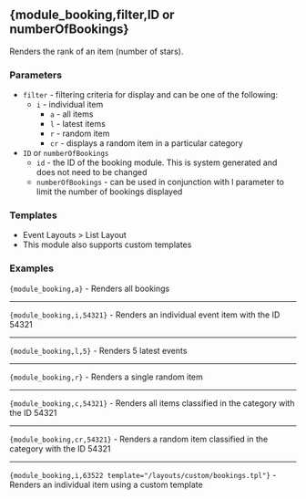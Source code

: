 ## {module_booking,filter,ID or numberOfBookings}

Renders the rank of an item (number of stars).

### Parameters

* `filter` - filtering criteria for display and can be one of the following:
  * `i` - individual item
	* `a` - all items
	* `l` - latest items
	* `r` - random item
	* `cr` - displays a random item in a particular category
* `ID` or `numberOfBookings`
	* `id` - the ID of the booking module. This is system generated and does not need to be changed
	* `numberOfBookings` - can be used in conjunction with l parameter to limit the number of bookings displayed

### Templates

* Event Layouts > List Layout
* This module also supports custom templates
### Examples

`{module_booking,a}` - Renders all bookings

***

`{module_booking,i,54321}` - Renders an individual event item with the ID 54321

***

`{module_booking,l,5}` - Renders 5 latest events

***

`{module_booking,r}` - Renders a single random item

***

`{module_booking,c,54321}` - Renders all items classified in the category with the ID 54321

***

`{module_booking,cr,54321}` - Renders a random item classified in the category with the ID 54321

***
`{module_booking,i,63522 template="/layouts/custom/bookings.tpl"}` - Renders an individual item using a custom template
